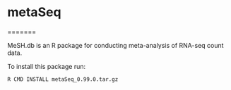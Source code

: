 # metaSeq
=======

MeSH.db is an R package for conducting meta-analysis of RNA-seq count data.


To install this package run:

    R CMD INSTALL metaSeq_0.99.0.tar.gz
